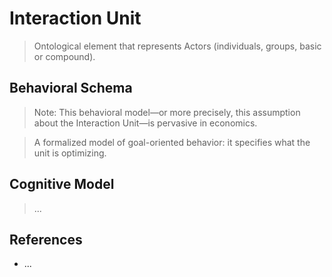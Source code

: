 # Interaction Unit

> Ontological element that represents Actors (individuals, groups, basic or compound).

## Behavioral Schema

> Note: This behavioral model—or more precisely, this assumption about the Interaction Unit—is pervasive in economics.

> A formalized model of goal-oriented behavior: it specifies what the unit is optimizing.

## Cognitive Model

> ...

## References

- ...